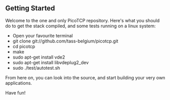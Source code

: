 Getting Started
---------------

Welcome to the one and only PicoTCP repository. Here's what you should do to get the stack compiled, and some tests running on a linux system:

* Open your favourite terminal
* git clone git://github.com/tass-belgium/picotcp.git
* cd picotcp
* make
* sudo apt-get install vde2
* sudo apt-get install libvdeplug2_dev
* sudo ./test/autotest.sh

From here on, you can look into the source, and start building your very own applications.

Have fun!

